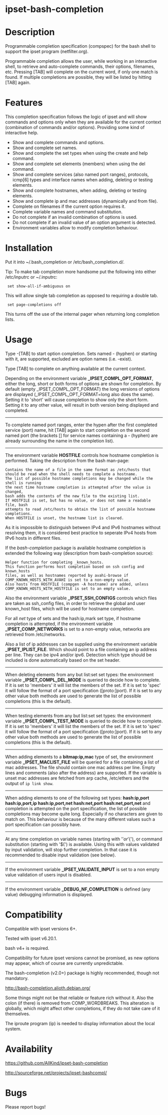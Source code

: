 ipset-bash-completion
=====================

Description
===========

Programmable completion specification (compspec) for the bash shell
to support the ipset program (netfilter.org).


Programmable completion allows the user, while working in an interactive shell,
to retrieve and auto-complete commands, their options, filenames, etc.
Pressing [TAB] will complete on the current word, if only one match is found.
If multiple completions are possible, they will be listed by hitting [TAB] again.


Features
========

This completion specification follows the logic of ipset and
 will show commands and options only when they are available for the current context
(combination of commands and/or options).
Providing some kind of interactive help.

- Show and complete commands and options.
- Show and complete set names.
- Show and complete the set types when using the create and help command.
- Show and complete set elements (members) when using the del command.
- Show and complete services (also named port ranges), protocols,
icmp[6] types and interface names when adding, deleting or testing elements.
- Show and complete hostnames, when adding, deleting or testing elements.
- Show and complete ip and mac addresses (dynamically and from file).
- Complete on filenames if the current option requires it.
- Complete variable names and command substitution.
- Do not complete if an invalid combination of options is used.
- Do not complete if an invalid value of an option argument is detected.
- Environment variables allow to modify completion behaviour.


Installation
============

Put it into ~/.bash_completion or /etc/bash_completion.d/.

Tip:
To make tab completion more handsome put the following into either
/etc/inputrc or ~/.inputrc:

     set show-all-if-ambiguous on

This will allow single tab completion as opposed to requiring a double tab.

     set page-completions off

This turns off the use of the internal pager when returning long completion lists.


Usage
=====

Type -[TAB] to start option completion.
Sets named - (hyphen) or starting with it, are supported,
excluded are option names (i.e. -exist).

Type [TAB] to complete on anything available at the current context.

Depending on the environment variable **_IPSET_COMPL_OPT_FORMAT**,
either the long, short or both forms of options are shown for completion.
By default (empty _IPSET_COMPL_OPT_FORMAT) the long versions of options
are displayed (_IPSET_COMPL_OPT_FORMAT=long also does the same).
Setting it to 'short' will cause completion to show only the short form.
Setting it to any other value, will result in both version being displayed and completed.

---

To complete named port ranges, enter the hypen after the first completed service (port) name,
hit [TAB] again to start completion on the second named port (the brackets [] for service names
containing a - (hyphen) are already surrounding the name in the completion list).

---

The environment variable **HOSTFILE** controls how hostname completion is performed.
Taking the description from the bash man-page:

	Contains the name of a file in the same format as /etc/hosts that 
	should be read when the shell needs to complete a hostname.
	The list of possible hostname completions may be changed while the shell is running
	the next time hostname completion is attempted after the value is changed,
	bash adds the contents of the new file to the existing list.
	If HOSTFILE is set, but has no value, or does not name a readable file, bash
	attempts to read /etc/hosts to obtain the list of possible hostname completions.
	When HOSTFILE is unset, the hostname list is cleared.

As it is impossible to distinguish between IPv4 and IPv6 hostnames without resolving
them, it is considered best practice to seperate IPv4 hosts from IPv6 hosts
in different files.

If the *bash-completion* package is available hostname completion is extended
the following way (description from bash-completion source):

	Helper function for completing _known_hosts.
	This function performs host completion based on ssh config and known_hosts
	files, as well as hostnames reported by avahi-browse if
	COMP_KNOWN_HOSTS_WITH_AVAHI is set to a non-empty value.
	Also hosts from HOSTFILE (compgen -A hostname) are added, unless
	COMP_KNOWN_HOSTS_WITH_HOSTFILE is set to an empty value.


Also the environment variable **_IPSET_SSH_CONFIGS** controls which files are taken
as ssh_config files, in order to retrieve the global and user known_host files,
which will be used for hostname completion.

For all *net* type of sets and the hash:ip,mark set type, if hostname completion is attempted,
if the environment variable **_IPSET_COMP_NETWORKS** is set to a non-empty value,
networks are retrieved from /etc/networks.

Also a list of ip addresses can be supplied using the environment variable
**_IPSET_IPLIST_FILE**. Which should point to a file containing an ip address per line.
They can be ipv4 and/or ipv6. Detection which type should be included
is done automatically based on the set header.

---

When deleting elements from any but list:set set types:
the environment variable **_IPSET_COMPL_DEL_MODE** is queried to decide how to complete.
If it is set to 'members' it will list the members of the set.
If it is set to 'spec' it will follow the format of a port specification ([proto:]port).
If it is set to any other value both methods are used to generate
the list of possible completions (this is the default).

---

When testing elements from any but list:set set types:
the environment variable **_IPSET_COMPL_TEST_MODE** is queried to decide how to complete.
If it is set to 'members' it will list the members of the set.
If it is set to 'spec' it will follow the format of a port specification ([proto:]port).
If it is set to any other value both methods are used to generate
the list of possible completions (this is the default).

---

When adding elements to a **bitmap:ip,mac** type of set,
the environment variable **_IPSET_MACLIST_FILE** will be queried
for a file containing a list of mac addresses.
The file should contain one mac address per line.
Empty lines and comments (also after the address) are supported.
If the variable is unset mac addresses are fetched from arp cache,
/etc/ethers and the output of `ip link show`.

---

When adding elements to one of the following set types:
**hash:ip,port hash:ip,port,ip hash:ip,port,net hash:net,port hash:net,port,net**
and completion is attempted on the port specification,
the list of possible completions may become quite long.
Especially if no characters are given to match on.
This behaviour is because of the many different
values such a port specification can possibly have.


---

At any time completion on variable names (starting with '$' or '${'),
or command substitution (starting with '$(') is available.
Using this with values validated by input validation, will stop further completion.
In that case it is recommended to disable input validation (see below).


---

If the environment variable **_IPSET_VALIDATE_INPUT** is set to a non empty value
validation of users input is disabled.

---

If the environment variable **_DEBUG_NF_COMPLETION** is defined (any value)
debugging information is displayed.



Compatibility
=============

Compatible with ipset versions 6+.

Tested with ipset v6.20.1.

bash v4+ is required.

Compatibility for future ipset versions cannot be promised, as new options may appear, 
which of course are currently unpredictable.

The bash-completion (v2.0+) package is highly recommended, though not mandatory.

http://bash-completion.alioth.debian.org/

Some things might not be that reliable or feature rich without it.
Also the colon (if there) is removed from COMP_WORDBREAKS.
This alteration is globally, which might affect other completions,
if they do not take care of it themselves.

The iproute program (ip) is needed to display information about the local system.



Availability
============

https://github.com/AllKind/ipset-bash-completion

http://sourceforge.net/projects/ipset-bashcompl/



Bugs
============

Please report bugs!


